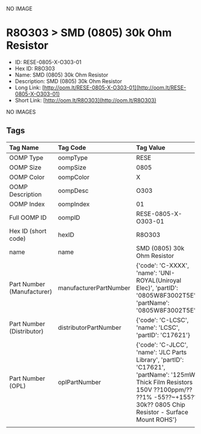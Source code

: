 


  
NO IMAGE  
# R8O303 > SMD (0805) 30k Ohm Resistor

- ID: RESE-0805-X-O303-01
- Hex ID: R8O303
- Name: SMD (0805) 30k Ohm Resistor
- Description: SMD (0805) 30k Ohm Resistor
- Long Link: [http://oom.lt/RESE-0805-X-O303-01](http://oom.lt/RESE-0805-X-O303-01)
- Short Link: [http://oom.lt/R8O303](http://oom.lt/R8O303)
  
NO IMAGES  
## Tags
  

|Tag Name|Tag Code|Tag Value|
| :--- | :--- | :--- |
|OOMP Type|oompType|RESE|
|OOMP Size|oompSize|0805|
|OOMP Color|oompColor|X|
|OOMP Description|oompDesc|O303|
|OOMP Index|oompIndex|01|
|Full OOMP ID|oompID|RESE-0805-X-O303-01|
|Hex ID (short code)|hexID|R8O303|
|name|name|SMD (0805) 30k Ohm Resistor|
|Part Number (Manufacturer)|manufacturerPartNumber|{'code': 'C-XXXX', 'name': 'UNI-ROYAL(Uniroyal Elec)', 'partID': '0805W8F3002T5E', 'partName': '0805W8F3002T5E'}|
|Part Number (Distributor)|distributorPartNumber|{'code': 'C-LCSC', 'name': 'LCSC', 'partID': 'C17621'}|
|Part Number (OPL)|oplPartNumber|{'code': 'C-JLCC', 'name': 'JLC Parts Library', 'partID': 'C17621', 'partName': '125mW Thick Film Resistors 150V ??100ppm/?? ??1% -55??~+155?? 30k?? 0805  Chip Resistor - Surface Mount ROHS'}|
||||

